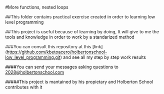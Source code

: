 #More functions, nested loops

##This folder contains practical exercise created in order to learning low level programming

##This project is useful because of learning by doing, It will give to me the tools and knowledge in order to work by a standarized method

###You can consult this repository at this [link] (https://github.com/kbetoacero/holbertonschool-low_level_programming.git) and see all my step by step work results

####You can send your messages asking questions to 2028@holbertonschool.com

#####This project is mantained by his propietary and Holberton School contributes with it
